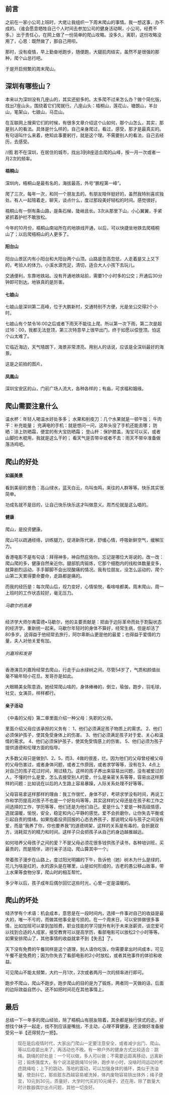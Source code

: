 ## 前言

之前在一家小公司上班时，大佬让我组织一下周末爬山的事情。我一想这事，办不成的。（谁会愿意牺牲自己个人时间去参加公司的健身活动啊，小公司，经费不多。）出于责任心，在网上做了一份简单的爬山攻略。没多久，离职，这份攻略没用了，心思：既然做了，那自己用呗。

那时，没有疫情，早上勤奋地跑步，随便跑，大腿肌肉结实，虽然不是很强的那种，爬个山总行吧。

于是开启频繁的周末爬山。

## 深圳有哪些山？

本来以为深圳没有几座山的，其实还挺多的。太多爬不过来怎么办？做个简化版，找出7座山头，围绕着它们爬就行。八座山头：梧桐山，莲花山，塘朗山，羊台山，笔架山，七娘山，马峦山。

在互联网上搜索它们的时候，有很多文章介绍这个山如何，那个山怎么，其实，那是别人的看法。具体是什么样的，自己亲身爬过，看过，感受，那才是最真实的。有句话叫什么来着，绝知此事要躬行，就是这个理。不需要别人的看法，自己去经历，去感受。

//图
若不在深圳，在居住的城市，找出3到8座适合爬的山峰，按一月一次或者一月2次的频率。

#### 梧桐山

深圳内，梧桐山是最有名的，海拔最高，外号“鹏程第一峰”。

爬了三次，每年一次，和同一个朋友去的。有朋友陪伴挺好的，虽然我特别喜欢独处。有人一起陪着走，聊天，谈点什么，度过那段美好轻松的时间。感觉很好。

梧桐山有一侧有条山路，是条石梯，陡峭且长。3次从那里下山，小心翼翼，手紧紧抓着护栏不敢放松。

今年的10月份，梧桐山南站所在的地铁线开通，以后，可以快捷坐地铁去爬梧桐山了；以后爬梧桐山的人更多了。

#### 阳台山

阳台山景区内有小阳台和大阳台两个山顶。山路是忽高忽低，人走着是又上又下的，考验人的体力。小溪水源充足，清切，适合大人小孩下去玩儿。

交通便利，东靠地铁站。没有开通地铁站前，需要1个小时多的公交；开通后30分钟即可到达。地铁真的是厉害。

#### 七娘山

七娘山是深圳第二高峰，位于大鹏新村，交通特别不方便，光是坐公交得2个小时。

七娘山有个禁令16:00之后或者下雨天不能往上爬。所以第一次下雨，第二次是超过16：00，我都无法登顶，第三次特意早上很早出门，终于如愿以偿登顶。怕这个山太难了。

它临近海边，天气晴朗下，海景非常漂亮。用别人的话说，应该是全深圳最好的海景。

这是之前拍的图片。

#### 凤凰山

深圳宝安区的山，门前广场人流大，各种各样的；有庙，可求福和姻缘。

## 爬山需要注意什么

温水杯：年轻人喝温水好处多多；
水果和削皮刀：几个水果就是一顿午饭；
牛肉干：补充能量；
充满电的手机：就是想问一问，这年头没了手机还能去哪；
防晒：涂上防晒霜，便宜的有大宝防晒霜；
登山杆：保护膝盖，淘宝可以买，或者山脚捡木棍用，我就是这么干的；
看天气是否带伞或者不去：雨天不带伞准备做落汤鸡吧。

## 爬山的好处

#### 如画美景

看到美丽的景色：高山绿水，蓝天白云，鸟叫虫鸣，来往的人群等等。快乐其实很简单。

功成名就不是目的，让自己快乐快乐这才叫做意义。周杰伦就是这么唱的。

#### 健康

爬山，是投资健康。

爬山可以疏通经络，训练腿力，促进新陈代谢，舒缓心情，呼吸新鲜空气，缓解压力。

香港电影不是有句话：拜得神多，神自然庇佑你。忘记是哪位大哥说的。改一改：爬山爬的多，健康自然亲近你。腿部肌肉锻炼，它那个细胞内的线粒体数量变多，就算剧烈运动，手手脚脚不会出现酸痛的情况。我有位朋友，没怎么运动的，爬个山第二天累得要命要命，走路都是痛的。

而我的经历是：每次爬山后，视力变好，心情愉悦，看啥啥都美。周末爬山，周一上班时的工作状态较好，毫无压力。

###### 马歇尔的高寿

经济学大师尔弗雷德•马歇尔，他的主要贡献是：把由于边际革命而处于割裂状态的经济学，重新统一起来。马歇尔年轻时的身体不算好，经常生病，但是却活了80多岁。这得益于他经常去旅行，阿尔卑斯山更是他的最爱；也得益于爱情的力量，夫人对他关爱有加。

###### 刘嘉玲和发哥

香港演员刘嘉玲经常去爬山，行走于山水绿树之间。尽管54岁了，气质和颜值丝毫不输年轻小花旦。发哥亦是如此。

大眼睛美女陈意涵，她经常爬山啥的，身体棒棒的，倒立，瑜伽，跑步，羽毛球，社交，女演员，样样都行。

#### 亲子活动

《中毒的父母》第二章里面介绍一种父母：失职的父母。

里面介绍父母应该承担的义务有：
1、他们必须满足孩子物质上的需求。
2、他们必须保护孩子，使其免受身体上的伤害。
3、他们必须满足孩子对于爱、关心和温情的需求。
4、他们必须保护孩子，使其免受情感上的伤害。
5、他们必须为孩子提供道德和伦理方面的指导。

大多数父母只是做到1、2、5，而3、4做的很差，烂。因为他们的父母曾经被父母的父母伤害过，或者身体问题，或者工作原因，或者求学等等，没有在3、4点上对自己的孩子花过时间，用过精力。这样的孩子养出来容易出问题，没有被爱过的人，不懂的什么是爱，怎么去接受别人的爱，什么是亲密关系等等，容易出这样那样的问题：比如说在以后的人生路上容易暴躁，人际关系处理不好等等。

父母容易拿这样那样的理由：我工作很忙，身体不好，考研求学没有时间，再说工作和学历提高对孩子不也是一个好处吗等等，其实这样的父母还是在孩子和工作之间选择的工作，学历等等，他们还是为他们自己。爱是什么？爱是一种高级情感，造就温暖，愉悦，安全，稳定和内心平静的感觉。爱不会折磨你，让你失去平衡或引起自责的情绪。如果抱着投资回报的心态去养孩子，那说明父母与孩子之间没有爱，而是“我养了你，你也要养我”的道德绑架，这样的关系是有毒的，会折磨双方，消耗双方的精力和时间。这样子只会把孩子从自己的身边越推越远。

如何培养父母孩子之间的爱？不是父母必须花很多钱供孩子读书，各种培训班，买最贵的，而是陪伴，进行亲子活动，爬山算其中一个。

带着孩子漫步在山路上，度过阳光明媚的下午，告诉他（她）树木为什么是绿的，花儿为啥是红的，水的源头是在哪里，山是如何形成的，古老的愚公移山故事，带上水果等食物分享，爬山时的相互帮忙。

多少年以后，孩子成年后偶尔回忆这些时光，心里一定是温暖的。

## 爬山的坏处

经济学有个术语：机会成本，意思是在一段时间内，选择一件事对自己的收益是最大的，唯一不亏的，而做其他事全是亏损的。在一个周末日，可以安排做很多事情，比如加班可以拿到加班费，职业技能的学习提升有利于未来涨薪资，谈恋爱可以找到合适的人成家，接受教育可以提高学历，看部电影可以放松2个小时等等。如果安排爬山了，其他事情的收益就拿不到【失去】了。

天下没有免费的午餐同样是这个道理，别人请你吃饭，你需要拿出时间成本，可见午餐不是免费的；因为你失去了看部电影的2小时放松，或者其他事件的体验和收益。

可见爬山不能太频繁，大约一月1次，2次或者两月一次的频率进行即可。

跑步不爬山，爬山不跑步。跑步爬山的目的是为了锻炼，两者同一天做的话，后面的边际效益自然小。还不如把时间花在其他事情上。

## 最后

总结一下一年多的爬山经验，除了梧桐山有朋友陪着，其余都是独行侠式的走。好想找个妹子一起走，找不到应该是嘴拙，不主动，心理不算健康，还没做好准备接受另一半【还得努力一把】。

> 现在是后疫情时代，大家出门爬山一定要注意安全，或者减少出门、爬山。等以后疫苗出来了，再活动也不晚。有一种户外的健身方式比较适合：跳绳。跳绳的好处是：一个可以做，多人可以做；不需要远距离移动，远离新冠；锻炼强度大，有个说法是跳绳10分钟，跑步半小时，没啥时间运动的考虑跳绳哈；上下的跳动，落地的震动，可以加强身体的循环，类似于洗油罐，使劲抖它，那些脏东西越容易被洗掉，体内废物容易排出体外；绳子便宜，10元到30元，质量好，大学时代买的10元绳子，还在用，除了数量大时计数器偶尔出点问题，其他一切良好。

